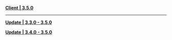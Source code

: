 **[Client | 3.5.0](https://hk4e-download.oss-cn-shanghai.aliyuncs.com/client_app/download/pc_zip/20230220120841_NrIMna0roQkFHA3c/YuanShen_3.5.0.zip)**

---

**[Update | 3.3.0 - 3.5.0](https://hk4e-download.oss-cn-shanghai.aliyuncs.com/client_app/update/hk4e_cn/18/game_3.3.0_3.5.0_hdiff_NdjQTeCvMbqKpJPU.zip)**

**[Update | 3.4.0 - 3.5.0](https://hk4e-download.oss-cn-shanghai.aliyuncs.com/client_app/update/hk4e_cn/18/game_3.4.0_3.5.0_hdiff_RBj0E9Uo1POz7Yhv.zip)**

